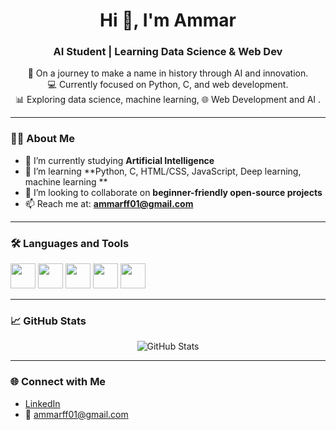<h1 align="center">Hi 👋, I'm Ammar</h1>
<h3 align="center">AI Student | Learning Data Science & Web Dev</h3>

<p align="center">
  🚀 On a journey to make a name in history through AI and innovation.<br>
  💻 Currently focused on Python, C, and web development.<br>
  📊 Exploring data science, machine learning, 🌐 Web Development and AI .<br>
</p>

---

### 👨‍💻 About Me
- 🔭 I’m currently studying **Artificial Intelligence**
- 🌱 I’m learning **Python, C, HTML/CSS, JavaScript, Deep learning, machine learning **
- 👯 I’m looking to collaborate on **beginner-friendly open-source projects**
- 📫 Reach me at: **ammarff01@gmail.com**

---

### 🛠️ Languages and Tools
<p align="left">
  <img src="https://cdn.jsdelivr.net/gh/devicons/devicon/icons/python/python-original.svg" width="40" height="40"/>
  <img src="https://cdn.jsdelivr.net/gh/devicons/devicon/icons/c/c-original.svg" width="40" height="40"/>
  <img src="https://cdn.jsdelivr.net/gh/devicons/devicon/icons/html5/html5-original.svg" width="40" height="40"/>
  <img src="https://cdn.jsdelivr.net/gh/devicons/devicon/icons/css3/css3-original.svg" width="40" height="40"/>
  <img src="https://cdn.jsdelivr.net/gh/devicons/devicon/icons/javascript/javascript-original.svg" width="40" height="40"/>
</p>

---

### 📈 GitHub Stats
<p align="center">
  <img src="https://github-readme-stats.vercel.app/api?username=ammarabdo01&show_icons=true&theme=radical" alt="GitHub Stats"/>
</p>

---

### 🌐 Connect with Me
- [LinkedIn](https://www.linkedin.com/)
- 📧 ammarff01@gmail.com
